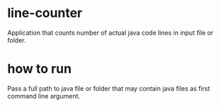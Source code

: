 # line-counter
Application that counts number of actual java code lines in input file or folder.
# how to run
Pass a full path to java file or folder that may contain java files as first command line argument.
